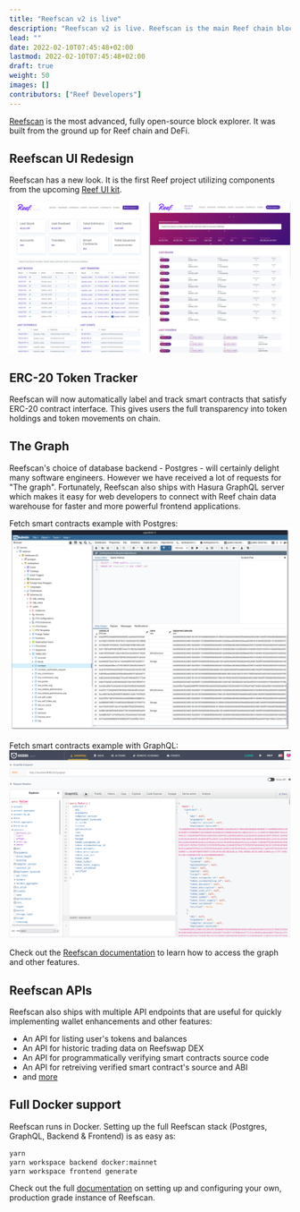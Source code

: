 ```yaml
---
title: "Reefscan v2 is live"
description: "Reefscan v2 is live. Reefscan is the main Reef chain block explorer."
lead: ""
date: 2022-02-10T07:45:48+02:00
lastmod: 2022-02-10T07:45:48+02:00
draft: true
weight: 50
images: []
contributors: ["Reef Developers"]
---
```


[Reefscan](https://reefscan.com) is the most advanced, fully open-source block explorer. It was built from
the ground up for Reef chain and DeFi.

## Reefscan UI Redesign
Reefscan has a new look. It is the first Reef project utilizing components from the upcoming [Reef UI kit](/docs/developers/ui_kit/).

![](redesign.png)

## ERC-20 Token Tracker
Reefscan will now automatically label and track smart contracts that satisfy ERC-20 contract interface.
This gives users the full transparency into token holdings and token movements on chain.

## The Graph
Reefscan's choice of database backend - Postgres - will certainly delight many software engineers.
However we have received a lot of requests for "The graph". Fortunately, Reefscan also ships with
Hasura GraphQL server which makes it easy for web developers to connect with Reef chain
data warehouse for faster and more powerful frontend applications.

Fetch smart contracts example with Postgres:
![](pg.png)

Fetch smart contracts example with GraphQL:
![](graphql.png)

Check out the [Reefscan documentation](/docs/developers/reefscan/) to learn how to access the graph
and other features.

## Reefscan APIs
Reefscan also ships with multiple API endpoints that are useful for quickly implementing wallet
enhancements and other features:
 - An API for listing user's tokens and balances
 - An API for historic trading data on Reefswap DEX
 - An API for programmatically verifying smart contracts source code
 - An API for retreiving verified smart contract's source and ABI
 - and [more](/docs/developers/reefscan/#smart-contracts)

## Full Docker support
Reefscan runs in Docker. Setting up the full Reefscan stack (Postgres, GraphQL, Backend & Frontend)
is as easy as:
```
yarn
yarn workspace backend docker:mainnet
yarn workspace frontend generate
```
Check out the full [documentation](https://github.com/reef-defi/reef-explorer#readme) on setting up and configuring your own, production grade instance of Reefscan.
